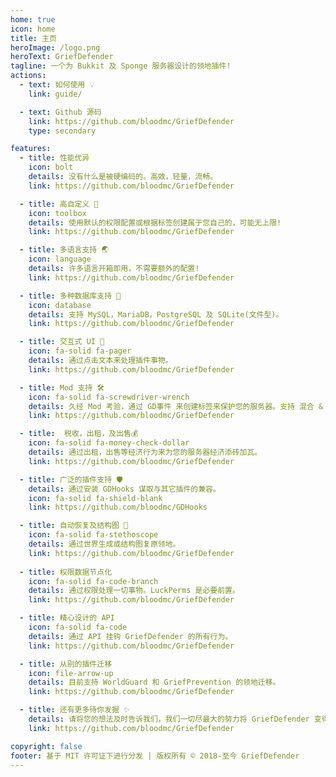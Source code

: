```yaml
---
home: true
icon: home
title: 主页
heroImage: /logo.png
heroText: GriefDefender
tagline: 一个为 Bukkit 及 Sponge 服务器设计的领地插件!
actions:
  - text: 如何使用 💡
    link: guide/

  - text: Github 源码
    link: https://github.com/bloodmc/GriefDefender
    type: secondary

features:
  - title: 性能优异
    icon: bolt
    details: 没有什么是被硬编码的。高效，轻量，流畅。
    link: https://github.com/bloodmc/GriefDefender

  - title: 高自定义 🧰
    icon: toolbox
    details: 使用默认的权限配置或根据标签创建属于您自己的，可能无上限!
    link: https://github.com/bloodmc/GriefDefender

  - title: 多语言支持 🌏
    icon: language
    details: 许多语言开箱即用，不需要额外的配置!
    link: https://github.com/bloodmc/GriefDefender

  - title: 多种数据库支持 📇
    icon: database
    details: 支持 MySQL，MariaDB，PostgreSQL 及 SQLite(文件型)。
    link: https://github.com/bloodmc/GriefDefender

  - title: 交互式 UI 📱
    icon: fa-solid fa-pager
    details: 通过点击文本来处理插件事物。
    link: https://github.com/bloodmc/GriefDefender

  - title: Mod 支持 🛠
    icon: fa-solid fa-screwdriver-wrench
    details: 久经 Mod 考验，通过 GD事件 来创建标签来保护您的服务器。支持 混合 & Sponge 端。
    link: https://github.com/bloodmc/GriefDefender

  - title:  税收，出租，及出售💰
    icon: fa-solid fa-money-check-dollar
    details: 通过出租，出售等经济行为来为您的服务器经济添砖加瓦。
    link: https://github.com/bloodmc/GriefDefender

  - title: 广泛的插件支持 🛡
    details: 通过安装 GDHooks 谋取与其它插件的兼容。
    icon: fa-solid fa-shield-blank
    link: https://github.com/bloodmc/GDHooks

  - title: 自动恢复及结构图 🔄
    icon: fa-solid fa-stethoscope
    details: 通过世界生成或结构图复原领地。
    link: https://github.com/bloodmc/GriefDefender
    
  - title: 权限数据节点化
    icon: fa-solid fa-code-branch
    details: 通过权限处理一切事物。LuckPerms 是必要前置。
    link: https://github.com/bloodmc/GriefDefender

  - title: 精心设计的 API
    icon: fa-solid fa-code
    details: 通过 API 挂钩 GriefDefender 的所有行为。
    link: https://github.com/bloodmc/GriefDefender

  - title: 从别的插件迁移
    icon: file-arrow-up
    details: 目前支持 WorldGuard 和 GriefPrevention 的领地迁移。
    link: https://github.com/bloodmc/GriefDefender

  - title: 还有更多待你发掘 ✨
    details: 请将您的想法及时告诉我们，我们一切尽最大的努力将 GriefDefender 变得更好。
    link: https://github.com/bloodmc/GriefDefender

copyright: false
footer: 基于 MIT 许可证下进行分发 | 版权所有 © 2018-至今 GriefDefender
---
```

